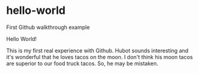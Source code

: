 # hello-world
First Github walkthrough example

Hello World!

This is my first real experience with Github.  Hubot sounds interesting and it's wonderful that he loves tacos on the moon.  I don't think his moon tacos are superior to our food truck tacos.  So, he may be mistaken.
